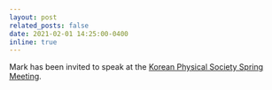 ```yaml
---
layout: post
related_posts: false
date: 2021-02-01 14:25:00-0400
inline: true
---
```


Mark has been invited to speak at the [Korean Physical Society Spring Meeting](http://www.kps.or.kr/conference/event/content/content.php?_mid=1140,1146/).
